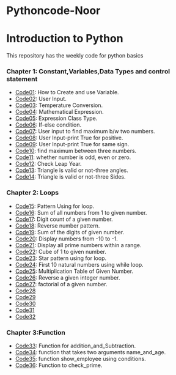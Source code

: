 # Pythoncode-Noor
# Introduction to Python
This repository has the weekly code for python basics
### Chapter 1: Constant,Variables,Data Types and control statement
* [Code01](https://github.com/NooR1609/Pythoncode-Noor/blob/main/code1.py): How to Create and use Variable.
* [Code02](https://github.com/NooR1609/Pythoncode-Noor/blob/main/code2.py): User Input.
* [Code03](https://github.com/NooR1609/Pythoncode-Noor/blob/main/code3.py): Temperature Conversion.
* [Code04](https://github.com/NooR1609/Pythoncode-Noor/blob/main/code4.py): Mathematical Expression.
* [Code05](https://github.com/NooR1609/Pythoncode-Noor/blob/main/code5.py): Expression Class Type.
* [Code06](https://github.com/NooR1609/Pythoncode-Noor/blob/main/code6.py): If-else condition.
* [Code07](https://github.com/NooR1609/Pythoncode-Noor/blob/main/code7.py): User input to find maximum b/w two numbers.
* [Code08](https://github.com/NooR1609/Pythoncode-Noor/blob/main/code8.py): User Input-print True for positive.
* [Code09](https://github.com/NooR1609/Pythoncode-Noor/blob/main/code9.py): User Input-print True for same sign.
* [Code10](https://github.com/NooR1609/Pythoncode-Noor/blob/main/code10.py): find maximum between three numbers.
* [Code11](https://github.com/NooR1609/Pythoncode-Noor/blob/main/code11.py): whether number is odd, even or zero.
* [Code12](https://github.com/NooR1609/Pythoncode-Noor/blob/main/code12.py): Check Leap Year.
* [Code13](https://github.com/NooR1609/Pythoncode-Noor/blob/main/code13.py): Triangle is valid or not-three angles.
* [Code14](https://github.com/NooR1609/Pythoncode-Noor/blob/main/code14.py): Triangle is valid or not-three Sides.

### Chapter 2: Loops
* [Code15](https://github.com/NooR1609/Pythoncode-Noor/blob/main/code15.py): Pattern Using for loop.
* [Code16](https://github.com/NooR1609/Pythoncode-Noor/blob/main/code16.py): Sum of all numbers from 1 to given number.
* [Code17](https://github.com/NooR1609/Pythoncode-Noor/blob/main/code17.py): Digit count of a given number.
* [Code18](https://github.com/NooR1609/Pythoncode-Noor/blob/main/code18.py): Reverse number pattern.
* [Code19](https://github.com/NooR1609/Pythoncode-Noor/blob/main/code19.py): Sum of the digits of given number.
* [Code20](https://github.com/NooR1609/Pythoncode-Noor/blob/main/code20.py): Display numbers from -10 to -1.
* [Code21](https://github.com/NooR1609/Pythoncode-Noor/blob/main/code21.py): Display all prime numbers within a range.
* [Code22](https://github.com/NooR1609/Pythoncode-Noor/blob/main/code22.py): Cube of 1 to given number.
* [Code23](https://github.com/NooR1609/Pythoncode-Noor/blob/main/code23.py): Star pattern using for loop.
* [Code24](https://github.com/NooR1609/Pythoncode-Noor/blob/main/code24.py): First 10 natural numbers using while loop.
* [Code25](https://github.com/NooR1609/Pythoncode-Noor/blob/main/code25.py): Multiplication Table of Given Number.
* [Code26](https://github.com/NooR1609/Pythoncode-Noor/blob/main/code26.py): Reverse a given integer number.
* [Code27](https://github.com/NooR1609/Pythoncode-Noor/blob/main/code27.py): factorial of a given number.
* [Code28]()
* [Code29]()
* [Code30]()
* [Code31]()
* [Code32]()
  
### Chapter 3:Function
* [Code33](https://github.com/NooR1609/Pythoncode-Noor/blob/main/code33.py): Function for addition_and_Subtraction.
* [Code34](https://github.com/NooR1609/Pythoncode-Noor/blob/main/code34.py): function that takes two arguments name_and_age.
* [Code35](https://github.com/NooR1609/Pythoncode-Noor/blob/main/code35.py): function show_employee using conditions.
* [Code36](https://github.com/NooR1609/Pythoncode-Noor/blob/main/code36.py): Function to check_prime.



















